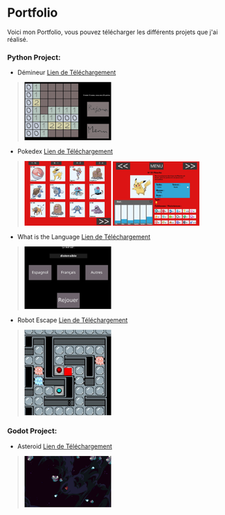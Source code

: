 # Portfolio
Voici mon Portfolio, vous pouvez télécharger les différents projets que j'ai réalisé.

### Python Project:
- Démineur [Lien de Téléchargement](https://github/Nathan-GUYARD/)
> <img src="/asset/img/demineur.jpeg" alt="presentation image" width="200"/>
- Pokedex [Lien de Téléchargement](https://github/Nathan-GUYARD/)
> <img src="/asset/img/pokedex1.jpeg" alt="presentation image" width="200"/> <img src="/asset/img/pokedex2.jpeg" alt="presentation image" width="200"/>
- What is the Language [Lien de Téléchargement](https://github/Nathan-GUYARD/)
> <img src="/asset/img/WITL.jpg" alt="presentation image" width="200"/>
- Robot Escape [Lien de Téléchargement](https://github/Nathan-GUYARD/)
> <img src="/asset/img/robot_escape.jpeg" alt="presentation image" width="200"/>

### Godot Project:
- Asteroid [Lien de Téléchargement](https://github/Nathan-GUYARD/)
> <img src="/asset/img/asteroid.jpeg" alt="presentation image" width="200"/>
